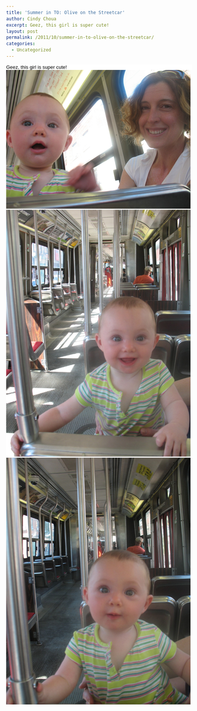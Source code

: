 ```yaml
---
title: 'Summer in TO: Olive on the Streetcar'
author: Cindy Choua
excerpt: Geez, this girl is super cute!
layout: post
permalink: /2011/10/summer-in-to-olive-on-the-streetcar/
categories:
  - Uncategorized
---
```

<div style="color:#000;background-color:#fff;font-family:arial, helvetica, sans-serif;font-size:10pt;">
  <div>
    Geez, this girl is super cute!
  </div>
</div>

<div class='p_embed p_image_embed'>
  <a href="/wp-content/uploads/2011/10/img_5723-scaled-1000.jpg"><img alt="Img_5723" height="375" src="/wp-content/uploads/2011/10/img_5723-scaled-1000.jpg?w=300" width="500" /></a><a href="/wp-content/uploads/2011/10/img_5722-scaled-1000.jpg"><img alt="Img_5722" height="667" src="/wp-content/uploads/2011/10/img_5722-scaled-1000.jpg?w=225" width="500" /></a><a href="/wp-content/uploads/2011/10/img_5721-scaled-1000.jpg"><img alt="Img_5721" height="667" src="/wp-content/uploads/2011/10/img_5721-scaled-1000.jpg?w=225" width="500" /></a>
</div>